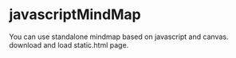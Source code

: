 javascriptMindMap
=================
You can use standalone mindmap based on javascript and canvas.
download and load static.html page.
